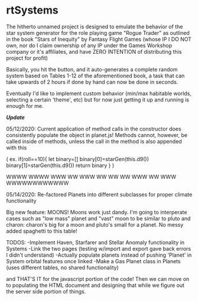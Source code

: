 # rtSystems

The hitherto unnamed project is designed to emulate the behavior of the star system generator for the role playing game "Rogue Trader" as outlined in the book "Stars of Inequity" by Fantasy Flight Games (whose IP I DO NOT own, nor do I claim ownership of any IP under the Games Workshop company or it's affiliates, and have ZERO INTENTION of distributing this project for profit)

Basically, you hit the button, and it auto-generates a complete random system based on Tables 1-12 of the aforementioned book, a task that can take upwards of 2 hours if done by hand can now be done in seconds. 

Eventually I'd like to implement custom behavior (min/max habitable worlds, selecting a certain 'theme', etc) but for now just getting it up and running is enough for me. 

***Update***

05/12/2020: Current application of method calls in the constructor does consistently populate the object in planet.js! Methods cannot, however, be called inside of methods, unless the call in the method is also appended with this 

(  ex. if(roll==10){
            let binary=[]
            binary[0]=starGen(this.d9())
            binary[1]=starGen(this.d9())
            return binary
        }                                )

WWWW          WWWW
 WWW    WW    WWW
   WW   WW   WW
    WWW WW WWW
   WWWWWWWWWWWW

05/14/2020: Re-factored Planets into different subclasses for proper climate functionality

Big new feature: 
MOONS! Moons work just dandy. I'm going to interperate cases such as "low mass" planet and "vast" moon to be similar to pluto and charon: charon's big for a moon and pluto's small for a planet. No messy added spaghetti to this table!

TODOS: 
-Implement Haven, Starfarer and Stellar Anomaly functionality in Systems
-Link the two pages (testing w/import and export gave back errors I didn't understand)
-Actually populate planets instead of pushing 'Planet' in System orbital features once linked
-Make a Gas Planet class in Planets (uses different tables, no shared functionality)

and THAT'S IT for the javascript portion of the code! Then we can move on to populating the HTML document and designing that while we figure out the server side portion of things. 


